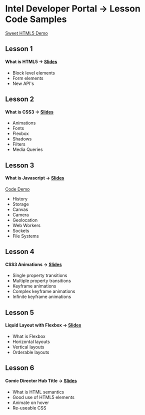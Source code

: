 # Intel Developer Portal → Lesson Code Samples  
[Sweet HTML5 Demo](http://ratiointeractive.github.com/Intel-DeveloperPortal_LessonCodeSamples/)

## Lesson 1
#### What is HTML5 → [Slides](http://www.rvl.io/nerdydork/lesson-1)
 - Block level elements
 - Form elements
 - New API's



## Lesson 2
#### What is CSS3 → [Slides](http://www.rvl.io/nerdydork/lesson-2)
 - Animations
 - Fonts
 - Flexbox
 - Shadows
 - Filters
 - Media Queries



## Lesson 3
#### What is Javascript → [Slides](http://www.rvl.io/nerdydork/lesson-3)
[Code Demo](http://ratiointeractive.github.com/Intel-DeveloperPortal_LessonCodeSamples/)
 - History
 - Storage
 - Canvas
 - Camera
 - Geolocation
 - Web Workers
 - Sockets
 - File Systems



## Lesson 4
#### CSS3 Animations → [Slides](http://www.rvl.io/nerdydork/lesson-4)
 - Single property transitions
 - Multiple property transitions
 - Keyframe animations
 - Complex keyframe animations
 - Infinite keyframe animations



## Lesson 5
#### Liquid Layout with Flexbox → [Slides](http://www.rvl.io/nerdydork/lesson-5)
 - What is Flexbox
 - Horizontal layouts
 - Vertical layouts
 - Orderable layouts



## Lesson 6
#### Comic Director Hub Title → [Slides](http://www.rvl.io/nerdydork/lesson-6)
 - What is HTML semantics
 - Good use of HTML5 elements
 - Animate on hover
 - Re-useable CSS
